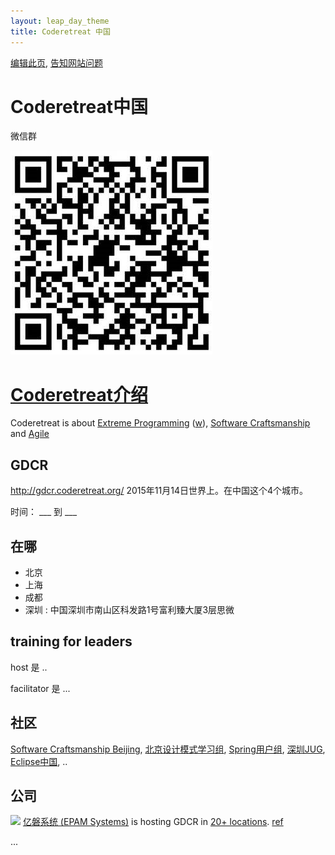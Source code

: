 ```yaml
---
layout: leap_day_theme
title: Coderetreat 中国
---
```


[编辑此页](https://github.com/coderetreat-china/coderetreat-china.github.io/edit/master/index.md),
[告知网站问题](https://github.com/coderetreat-china/coderetreat-china.github.io/issues)

# Coderetreat中国

微信群

![](images/coderetreat-china-wechat-group-257407160254633658-small.png)

# [Coderetreat介绍](http://coderetreat.org/)

Coderetreat is about [Extreme Programming](http://www.extremeprogramming.org/) ([w](https://zh.wikipedia.org/wiki/%E6%9E%81%E9%99%90%E7%BC%96%E7%A8%8B)),
 [Software Craftsmanship](http://manifesto.softwarecraftsmanship.org/#/zh-cn) and [Agile](https://zh.wikipedia.org/wiki/%E6%95%8F%E6%8D%B7%E8%BD%AF%E4%BB%B6%E5%BC%80%E5%8F%91)

## GDCR

<http://gdcr.coderetreat.org/> 2015年11月14日世界上。在中国这个4个城市。

时间：  ___ 到  ___

## 在哪

- 北京
- 上海
- 成都
- 深圳 : 中国深圳市南山区科发路1号富利臻大厦3层思微

## training for leaders

host 是 ..

facilitator 是 ...



## 社区

[Software Craftsmanship Beijing](http://www.meetup.com/Software-Craftsmanship-Beijing/),
[北京设计模式学习组](http://www.bjdp.org/),
[Spring用户组](http://springioug.com/), [深圳JUG](http://szjug.github.io/), [Eclipse中国](http://www.eclipsechina.org/),
..

## 公司

![](http://szjug.github.io/images/logo/epam-logo.png)
[亿磐系统 (EPAM Systems)](http://www.epam.com) is hosting GDCR in [20+ locations](https://events.epam.com/events#coderetreat).
 [ref](http://coderetreat.org/group/facilitators/forum/topics/epam-systems-will-host-gdcr-in-20-cities)

 ...

